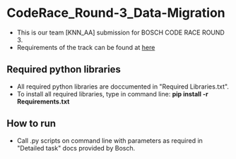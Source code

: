 # CodeRace_Round-3_Data-Migration
- This is our team [KNN_AA] submission for BOSCH CODE RACE ROUND 3.
- Requirements of the track can be found at [here](https://github.com/HoanNhi/KNN_AA-CodeRace_Round-3_Data-Migration/blob/master/Round%202_Data%20Migration.pdf)
## Required python libraries
- All required python libraries are doccumented in "Required Libraries.txt".
- To install all required libraries, type in command line: **pip install -r Requirements.txt**
## How to run
- Call .py scripts on command line with parameters as required in "Detailed task" docs provided by Bosch.
